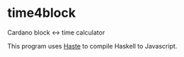 # time4block
Cardano block &lt;-> time calculator


This program uses [Haste](https://haste-lang.org/) to compile Haskell to Javascript.



